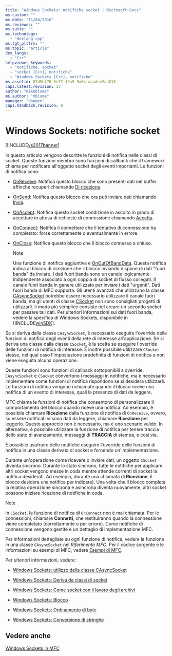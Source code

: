 ```yaml
---
title: "Windows Sockets: notifiche socket | Microsoft Docs"
ms.custom: ""
ms.date: "11/04/2016"
ms.reviewer: ""
ms.suite: ""
ms.technology: 
  - "devlang-cpp"
ms.tgt_pltfrm: ""
ms.topic: "article"
dev_langs: 
  - "C++"
helpviewer_keywords: 
  - "notifiche, socket"
  - "socket [C++], notifiche"
  - "Windows Sockets [C++], notifiche"
ms.assetid: 87d5bf70-6e77-49a9-9a64-aaadee2ad018
caps.latest.revision: 13
author: "mikeblome"
ms.author: "mblome"
manager: "ghogen"
caps.handback.revision: 9
---
```

# Windows Sockets: notifiche socket
[!INCLUDE[vs2017banner](../assembler/inline/includes/vs2017banner.md)]

In questo articolo vengono descritte le funzioni di notifica nelle classi di socket.  Queste funzioni membro sono funzioni di callback che il framework chiama per notificare all'oggetto socket degli eventi importanti.  Le funzioni di notifica sono:  
  
-   [OnReceive](../Topic/CAsyncSocket::OnReceive.md): Notifica questo blocco che sono presenti dati nel buffer affinché recuperi chiamando [Di ricezione](../Topic/CAsyncSocket::Receive.md).  
  
-   [OnSend](../Topic/CAsyncSocket::OnSend.md): Notifica questo blocco che ora può inviare dati chiamando [Invia](../Topic/CAsyncSocket::Send.md).  
  
-   [OnAccept](../Topic/CAsyncSocket::OnAccept.md): Notifica questo socket condizione in ascolto in grado di accettare in attesa di richieste di connessione chiamando [Accetta](../Topic/CAsyncSocket::Accept.md).  
  
-   [OnConnect](../Topic/CAsyncSocket::OnConnect.md): Notifica il connettore che il tentativo di connessione ha completato: forse correttamente o eventualmente in errore.  
  
-   [OnClose](../Topic/CAsyncSocket::OnClose.md): Notifica questo blocco che il blocco connesso a chiuso.  
  
    > [!NOTE]
    >  Una funzione di notifica aggiuntiva è [OnOutOfBandData](../Topic/CAsyncSocket::OnOutOfBandData.md).  Questa notifica indica al blocco di ricezione che il blocco inviando dispone di dati "fuori banda" da inviare.  I dati fuori banda sono un canale logicamente indipendente associato a ogni coppia di socket di flusso collegati.  Il canale fuori banda in genere utilizzato per inviare i dati "urgenti".  Dati fuori banda di MFC supporta.  Gli utenti avanzati che utilizzano la classe [CAsyncSocket](../mfc/reference/casyncsocket-class.md) potrebbe essere necessario utilizzare il canale fuori banda, ma gli utenti di classe [CSocket](../mfc/reference/csocket-class.md) non sono consigliati progetti di utilizzarli.  Il modo più semplice consiste nel creare un secondo socket per passare tali dati.  Per ulteriori informazioni sui dati fuori banda, vedere la specifica di Windows Sockets, disponibile in [!INCLUDE[winSDK](../atl/includes/winsdk_md.md)].  
  
 Se si deriva dalla classe `CAsyncSocket`, è necessario eseguire l'override delle funzioni di notifica degli eventi della rete di interesse all'applicazione.  Se si deriva una classe dalla classe `CSocket`, è la scelta se eseguire l'override delle funzioni di notifica di interesse.  È inoltre possibile utilizzare `CSocket` stesso, nel qual caso l'impostazione predefinita di funzioni di notifica a non viene eseguita alcuna operazione.  
  
 Queste funzioni sono funzioni di callback sottoponibili a override.  `CAsyncSocket` e `CSocket` convertono i messaggi in notifiche, ma è necessario implementare come funzioni di notifica rispondono se si desidera utilizzarli.  Le funzioni di notifica vengono richiamate quando il blocco riceve una notifica di un evento di interesse, quali la presenza di dati da leggere.  
  
 MFC chiama le funzioni di notifica che consentono di personalizzare il comportamento del blocco quando riceve una notifica.  Ad esempio, è possibile chiamare **Ricezione** dalla funzione di notifica di `OnReceive`, ovvero, su essere notificati vi sono dati da leggere, chiamare **Ricezione** per leggerlo.  Questo approccio non è necessario, ma è uno scenario valido.  In alternativa, è possibile utilizzare la funzione di notifica per tenere traccia dello stato di avanzamento, messaggi di **TRACCIA** di stampa, e così via.  
  
 È possibile usufruire delle notifiche eseguire l'override delle funzioni di notifica in una classe derivata di socket e fornendo un'implementazione.  
  
 Durante un'operazione come ricevere o inviare dati, un oggetto `CSocket` diventa sincrono.  Durante lo stato sincrono, tutte le notifiche per applicare altri socket vengono messe in coda mentre attende correnti di socket la notifica desiderati. Ad esempio, durante una chiamata di **Ricezione**, il blocco desidera una notifica per indicare\). Una volta che il blocco completa la relativa operazione sincrona e asincrona diventa nuovamente, altri socket possono iniziare ricezione di notifiche in coda.  
  
> [!NOTE]
>  In `CSocket`, la funzione di notifica di `OnConnect` non è mai chiamata.  Per le connessioni, chiamare **Connetti**, che restituiranno quando la connessione viene completato \(correttamente o per errore\).  Come notifiche di connessione vengono gestite è un dettaglio di implementazione MFC.  
  
 Per informazioni dettagliate su ogni funzione di notifica, vedere la funzione in una classe `CAsyncSocket` nel *Riferimento MFC*.  Per il codice sorgente e le informazioni su esempi di MFC, vedere [Esempi di MFC](../top/visual-cpp-samples.md).  
  
 Per ulteriori informazioni, vedere:  
  
-   [Windows Sockets: utilizzo della classe CAsyncSocket](../mfc/windows-sockets-using-class-casyncsocket.md)  
  
-   [Windows Sockets: Deriva da classi di socket](../mfc/windows-sockets-deriving-from-socket-classes.md)  
  
-   [Windows Sockets: Come socket con il lavoro degli archivi](../mfc/windows-sockets-how-sockets-with-archives-work.md)  
  
-   [Windows Sockets: Blocco](../mfc/windows-sockets-blocking.md)  
  
-   [Windows Sockets: Ordinamento di byte](../mfc/windows-sockets-byte-ordering.md)  
  
-   [Windows Sockets: Conversione di stringhe](../mfc/windows-sockets-converting-strings.md)  
  
## Vedere anche  
 [Windows Sockets in MFC](../mfc/windows-sockets-in-mfc.md)